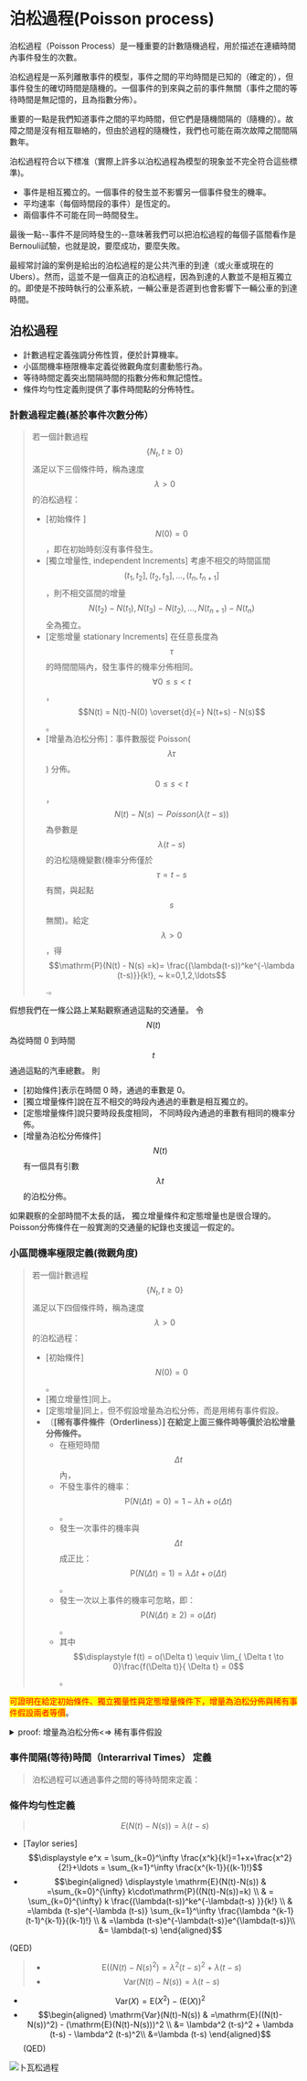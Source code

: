 # 泊松過程(Poisson process)

泊松過程（Poisson Process）是一種重要的計數隨機過程，用於描述在連續時間內事件發生的次數。

泊松過程是一系列離散事件的模型，事件之間的平均時間是已知的（確定的），但事件發生的確切時間是隨機的。一個事件的到來與之前的事件無關（事件之間的等待時間是無記憶的，且為指數分佈）。

重要的一點是我們知道事件之間的平均時間，但它們是隨機間隔的（隨機的）。故障之間是沒有相互聯絡的，但由於過程的隨機性，我們也可能在兩次故障之間間隔數年。

泊松過程符合以下標准（實際上許多以泊松過程為模型的現象並不完全符合這些標準)。

* 事件是相互獨立的。一個事件的發生並不影響另一個事件發生的機率。&#x20;
* 平均速率（每個時間段的事件）是恆定的。&#x20;
* 兩個事件不可能在同一時間發生。

最後一點--事件不是同時發生的--意味著我們可以把泊松過程的每個子區間看作是Bernouli試驗，也就是說，要麼成功，要麼失敗。

最經常討論的案例是給出的泊松過程的是公共汽車的到達（或火車或現在的Ubers）。然而，這並不是一個真正的泊松過程，因為到達的人數並不是相互獨立的。即使是不按時執行的公車系統，一輛公車是否遲到也會影響下一輛公車的到達時間。

## 泊松過程

* 計數過程定義強調分佈性質，便於計算機率。
* 小區間機率極限機率定義從微觀角度刻畫動態行為。
* 等待時間定義突出間隔時間的指數分佈和無記憶性。
* 條件均勻性定義則提供了事件時間點的分佈特性。

### 計數過程定義(基於事件次數分佈）

> 若一個計數過程$$\{N_t, t \geq 0\}$$  滿足以下三個條件時，稱為速度$$\lambda > 0$$的泊松過程：
>
> * \[初始條件 ]$$N(0)=0$$，即在初始時刻沒有事件發生。
> * \[獨立增量性, independent Increments] 考慮不相交的時間區間$$(t_1,t_2 ], (t_2,t_3 ],\ldots ,(t_n,t_{n+1}]$$，則不相交區間的增量$$N({t_2})−N(t_1), N(t_3)-N(t_2),\ldots, N(t_{n+1}) - N(t_n)$$ 全為獨立。
> * \[定態增量 stationary Increments] 在任意長度為$$\tau$$ 的時間間隔內，發生事件的機率分佈相同。$$\forall 0 \leq s <t$$，$$N(t) = N(t)-N(0) \overset{d}{=} N(t+s) - N(s)$$。
> * \[增量為泊松分佈]：事件數服從 Poisson($$\lambda \tau$$) 分佈。 $$0\leq s <t$$，$$N(t) - N(s)  \sim Poisson(\lambda (t-s))$$為參數是$$\lambda(t-s)$$的泊松隨機變數(機率分佈僅於$$\tau=t-s$$有關，與起點$$s$$無關)。給定$$\lambda >0$$，得$$\mathrm{P}(N(t) - N(s) =k)= \frac{(\lambda(t-s))^ke^{-\lambda (t-s)}}{k!}, ~ k=0,1,2,\ldots$$.。

假想我們在一條公路上某點觀察通過這點的交通量。 令 $$N(t)$$ 為從時間 0 到時間$$t$$通過這點的汽車總數。 則

* \[初始條件]表示在時間 0 時，通過的車數是 0。&#x20;
* \[獨立增量條件]說在互不相交的時段內通過的車數是相互獨立的。&#x20;
* \[定態增量條件]說只要時段長度相同， 不同時段內通過的車數有相同的機率分佈。&#x20;
* \[增量為泊松分佈條件]$$N(t)$$有一個具有引數$$\lambda t$$的泊松分佈。

&#x20;如果觀察的全部時間不太長的話， 獨立增量條件和定態增量也是很合理的。 Poisson分佈條件在一般實測的交通量的紀錄也支援這一假定的。

### 小區間機率極限定義(微觀角度)

> 若一個計數過程$$\{N_t, t \geq 0\}$$  滿足以下四個條件時，稱為速度$$\lambda > 0$$的泊松過程：
>
> * \[初始條件] $$N(0)=0$$。
> * \[獨立增量性]同上。
> * \[定態增量]同上，但不假設增量為泊松分佈，而是用稀有事件假設。
> * 〔**\[稀有事件條件（Orderliness）] 在給定上面三條件時等價於泊松增量分佈條件。**
>   * 在極短時間$$\Delta t$$內，
>   * 不發生事件的機率：$$\mathrm{P}(N(\Delta t) =0) = 1-\lambda h + o(\Delta t)$$。
>   * 發生一次事件的機率與$$\Delta t$$成正比：$$\mathrm{P}(N(\Delta t) =1) = \lambda \Delta t + o(\Delta t)$$。
>   * 發生一次以上事件的機率可忽略，即：$$\mathrm{P}(N(\Delta t) \geq 2) = o (\Delta t)$$。
>   * 其中$$\displaystyle   f(t) = o(\Delta t) \equiv \lim_{ \Delta t \to 0}\frac{f(\Delta t)}{ \Delta t} = 0$$。

<mark style="color:red;">可證明在給定初始條件、獨立獨量性與定態增量條件下，增量為泊松分佈與稀有事件假設兩者等價</mark>。

<details>

<summary>proof: 增量為泊松分佈&#x3C;⇒ 稀有事件假設</summary>

增量為泊松分佈=> 稀有事件假設

給定$$\tau = t-s$$，已知$$\mathrm{P}(N(\tau)=k)=  \frac{(\lambda \tau)^ke^{-\lambda \tau}}{k!}, ~ k=0,1,2,\ldots$$

可得當$$k=0, 1$$時，由Taylor級數$$e^x=1+x+\frac{x^2}{2!}+\dots$$得：

* $$\mathrm{P}(N(\tau)=0)=e^{-\lambda \tau}=1-\lambda \tau + \frac{(\lambda \tau)}{2!} + \dots = 1- \lambda \tau + o(\tau)$$。
* $$\mathrm{P}(N(\tau)=1)=e^{-\lambda \tau}(\lambda \tau) = (\lambda \tau)(1- \lambda \tau + o(\tau))=\lambda \tau + o(\tau)$$。
* 所以$$\mathrm{P}(N(\tau) \geq 2) = 1 - \mathrm{P}(N(\tau) = 0 ) - \mathrm{P}(N(\tau) =1)=o(\tau)$$。

(QED)

稀有事件假設⇒ 增量為泊松分佈

在時間$$t+\tau$$發生事件$$k$$次，可拆解為區間$$[0,t)$$發生$$k$$次，且區間$$[t,t+\tau)$$區間發生$$0$$次；區間$$[0,t)$$發生$$k-1$$次，且區間$$[t,t+\tau)$$區間發生$$1$$次; 以此類推到區間$$[0,t)$$發生$$0$$次，且區間$$[t,t+\tau)$$區間發生$$k$$次的機率總和。

$$\begin{aligned} \mathrm{P}(N(t + \tau) = k) &= \mathrm{P}(N(t)= k \land N(t + \tau) - N(t)= 0)  \\  &+  \mathrm{P}(N(t)= k-1 \land N(t + \tau) - N(t)= 1) \\  &+ \mathrm{P}(N(t)= k-2 \land N(t + \tau) - N(t)= 2) \\  &+  \dots \\  &+  \mathrm{P}(N(t)= 0 \land N(t + \tau) - N(t)= k) \\ \end{aligned}$$--(1)

因為區間$$[0,t), [t+\tau)$$不相交，由獨立增量條件得：$$\mathrm{P}(N(t)= k \land N(t + \tau) - N(t)= 0) =  \mathrm{P}(N(t)= k) \mathrm{P}(N(t + \tau) - N(t)= 0)$$--(2)

再由定態分佈得$$\mathrm{P}(  N(t + \tau) - N(t)= 0) = \mathrm{P}(  N(\tau)= 0)$$--(3)

整理(1)(2)(3)得：

$$\begin{aligned} \mathrm{P}(N(t + \tau) = k) &= \mathrm{P}(N(t)= k)\cdot \mathrm{P}(  N(t + \tau) - N(t)= 0) ) \\  &+  \mathrm{P}(N(t)= k-1) \cdot \mathrm{P}( N(t + \tau) - N(t)= 1)) \\  &+ \mathrm{P}(N(t)= k-2) \cdot \mathrm{P}( N(t + \tau) - N(t)= 2)) \\  &+  \dots \\  &+  \mathrm{P}(N(t)= 0) \cdot \mathrm{P}( N(t + \tau) - N(t)= k)) \\ \end{aligned}$$$$\begin{aligned} \mathrm{P}(N(t + \tau) = k) &= \mathrm{P}(N(t)= k)\cdot \mathrm{P}(   N(\tau)= 0) \\  &+  \mathrm{P}(N(t)= k-1) \cdot \mathrm{P}(  N(\tau)= 1) \\  &+ \mathrm{P}(N(t)= k-2) \cdot \mathrm{P}(  N(\tau)= 2) \\  &+  \dots \\  &+  \mathrm{P}(N(t)= 0) \cdot \mathrm{P}(  N(\tau)= k) \\ \end{aligned}$$--(4)

由稀有事件條件代入(4)得：

$$\begin{aligned} \mathrm{P}(N(t + \tau) = k) &= \mathrm{P}(N(t)= k)\cdot (1-\lambda \tau + o(\tau)) \\  &+  \mathrm{P}(N(t)= k-1) \cdot (\lambda \tau + o(\tau)) \\  &+ \mathrm{P}(N(t)= k-2) \cdot o(\tau) \\  &+  \dots \\  &+  \mathrm{P}(N(t)= 0) \cdot o(\tau) \\  & = \mathrm{P}(N(t)= k) - \lambda \tau \mathrm{P}(N(t)= k) + \lambda \tau  \mathrm{P}(N(t)= k-1) + o(\tau) \end{aligned}$$因為$$\tau \neq 0$$，在$$k\geq 1$$時移項得：

$$\frac{ \mathrm{P}(N(t+\tau)= k) - \mathrm{P}(N(t)= k) }{\tau} = -\lambda \mathrm{P}(N(t)= k) +  \lambda \mathrm{P}(N(t)= k-1)  + o(1)$$

取極限$$\tau \to 0$$得Kolmogorov方程式：

$$\begin{cases} \mathrm{P}^{'}(N(t)= k) &= -\lambda \mathrm{P}(N(t)= k) + \lambda \mathrm{P}(N(t)= k-1), \quad k = 1,2,\dots, \\ \mathrm{P}^{'}(N(t)= 0) &=  -\lambda \mathrm{P}(N(t)= 0) \end{cases}$$--(5)

解$$\mathrm{P}^{'}(N(t)= 0) =  -\lambda \mathrm{P}(N(t)= 0)$$得$$\log \mathrm{P}(N(t)= 0) = -\lambda t + c$$ 或$$\mathrm{P}(N(t)= 0)= c e^{-\lambda t}$$。

由初始條件$$\mathrm{P}(N(0)= 0)=1$$得$$c=1$$，因此$$\mathrm{P}(N(t)= 0) = e^{-\lambda t}$$--(6)

由數學歸納法解$$\mathrm{P}^{'}(N(t)= k) = -\lambda \mathrm{P}(N(t)= k) + \lambda \mathrm{P}(N(t)= k-1), \quad k = 1,2,\dots,$$

初始條件為$$\mathrm{P}(N(0)= k)=0, k \neq 0$$，可得$$\mathrm{P}(N(t)= k)=\frac{(\lambda t)^k}{k!}e^{-\lambda t}, k \in \mathbb{N}$$

(QED)

</details>

### 事件間隔(等待)時間（Interarrival Times） 定義

> 泊松過程可以通過事件之間的等待時間來定義：

### 條件均勻性定義



> $$E(N(t)−N(s) )=\lambda(t−s)$$>

* &#x20;\[Taylor series] $$\displaystyle e^x = \sum_{k=0}^\infty \frac{x^k}{k!}=1+x+\frac{x^2}{2!}+\ldots = \sum_{k=1}^\infty \frac{x^{k-1}}{(k-1)!}$$
* $$\begin{aligned} \displaystyle \mathrm{E}(N(t)-N(s)) & =\sum_{k=0}^{\infty} k\cdot\mathrm{P}((N(t)-N(s))=k) \\ & = \sum_{k=0}^{\infty} k \frac{(\lambda(t-s))^ke^{-\lambda(t-s) }}{k!} \\ & =\lambda (t-s)e^{-\lambda (t-s)} \sum_{k=1}^\infty  \frac{\lambda ^{k-1}(t-1)^{k-1}}{(k-1)!} \\ & =\lambda (t-s)e^{-\lambda(t-s)}e^{\lambda(t-s)}\\ &= \lambda(t-s) \end{aligned}$$

&#x20;(QED)

> * $$\mathrm{E}((N(t)- N(s)^2)=\lambda^2(t-s)^2+\lambda (t-s)$$
> * $$\mathrm{Var}(N(t) - N(s))=\lambda (t-s)$$>

* $$\mathrm{Var}(X)  = \mathrm{E}(X^2) - (\mathrm{E}(X))^2$$
* $$\begin{aligned} \mathrm{Var}(N(t)-N(s)) & =\mathrm{E}((N(t)-N(s))^2) - (\mathrm{E}(N(t)-N(s)))^2 \\ &= \lambda^2 (t-s)^2 + \lambda (t-s) - \lambda^2 (t-s)^2\\ &=\lambda (t-s) \end{aligned}$$(QED)



![卜瓦松過程](../../.gitbook/assets/poisson-process-min.png)



